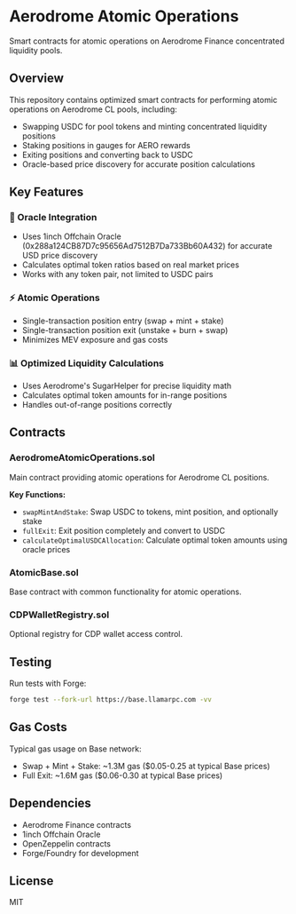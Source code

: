 # Aerodrome Atomic Operations

Smart contracts for atomic operations on Aerodrome Finance concentrated liquidity pools.

## Overview

This repository contains optimized smart contracts for performing atomic operations on Aerodrome CL pools, including:
- Swapping USDC for pool tokens and minting concentrated liquidity positions
- Staking positions in gauges for AERO rewards
- Exiting positions and converting back to USDC
- Oracle-based price discovery for accurate position calculations

## Key Features

### 🔮 Oracle Integration
- Uses 1inch Offchain Oracle (0x288a124CB87D7c95656Ad7512B7Da733Bb60A432) for accurate USD price discovery
- Calculates optimal token ratios based on real market prices
- Works with any token pair, not limited to USDC pairs

### ⚡ Atomic Operations
- Single-transaction position entry (swap + mint + stake)
- Single-transaction position exit (unstake + burn + swap)
- Minimizes MEV exposure and gas costs

### 📊 Optimized Liquidity Calculations
- Uses Aerodrome's SugarHelper for precise liquidity math
- Calculates optimal token amounts for in-range positions
- Handles out-of-range positions correctly

## Contracts

### AerodromeAtomicOperations.sol
Main contract providing atomic operations for Aerodrome CL positions.

**Key Functions:**
- `swapMintAndStake`: Swap USDC to tokens, mint position, and optionally stake
- `fullExit`: Exit position completely and convert to USDC
- `calculateOptimalUSDCAllocation`: Calculate optimal token amounts using oracle prices

### AtomicBase.sol
Base contract with common functionality for atomic operations.

### CDPWalletRegistry.sol
Optional registry for CDP wallet access control.

## Testing

Run tests with Forge:
```bash
forge test --fork-url https://base.llamarpc.com -vv
```

## Gas Costs

Typical gas usage on Base network:
- Swap + Mint + Stake: ~1.3M gas ($0.05-0.25 at typical Base prices)
- Full Exit: ~1.6M gas ($0.06-0.30 at typical Base prices)

## Dependencies

- Aerodrome Finance contracts
- 1inch Offchain Oracle
- OpenZeppelin contracts
- Forge/Foundry for development

## License

MIT
